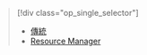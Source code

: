 > [!div class="op_single_selector"]
> * [傳統](../articles/virtual-machines/windows/classic/troubleshoot-deployment-new-vm.md?toc=%2fazure%2fvirtual-machines%2fwindows%2fclassic%2ftoc.json)
> * [Resource Manager](../articles/virtual-machines/windows/troubleshoot-deployment-new-vm.md?toc=%2fazure%2fvirtual-machines%2fwindows%2ftoc.json)
> 
> 

